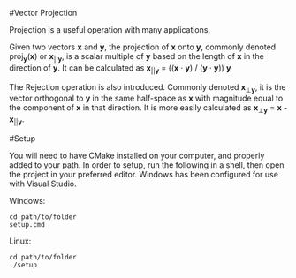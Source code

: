 #Vector Projection

Projection is a useful operation with many applications.

Given two vectors __x__ and __y__, the projection of __x__ onto __y__, commonly denoted proj<sub>__y__</sub>(__x__) or __x__<sub>||__y__</sub>, is a scalar multiple of __y__ based on the length of __x__ in the direction of __y__. It can be calculated as __x__<sub>||__y__</sub> = ((__x__ &middot; __y__) / (__y__ &middot; __y__)) __y__

The Rejection operation is also introduced. Commonly denoted __x__<sub>&perp;__y__</sub>, it is the vector orthogonal to __y__ in the same half-space as __x__ with magnitude equal to the component of __x__ in that direction. It is more easily calculated as __x__<sub>&perp;__y__</sub> = __x__ - __x__<sub>||__y__</sub>.

#Setup

You will need to have CMake installed on your computer, and properly added to your path.  In order to setup, run the following in a shell, then open the project in your preferred editor. Windows has been configured for use with Visual Studio.

Windows:
```
cd path/to/folder
setup.cmd
```
Linux:
```
cd path/to/folder
./setup
```
